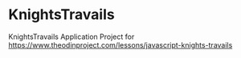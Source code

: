 # KnightsTravails
KnightsTravails Application Project for https://www.theodinproject.com/lessons/javascript-knights-travails
